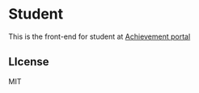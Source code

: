 # Student

This is the front-end for student at [Achievement portal](https://github.com/junaid1460/Student-Achievement-Portal)

## LIcense
MIT

